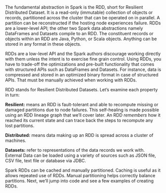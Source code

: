 

The fundamental abstraction in Spark is the RDD, short for Resilient Distributed Dataset. It is a read-only (immutable) collection of objects or records, partitioned across the cluster that can be operated on in parallel. A partition can be reconstructed if the hosting node experiences failure. RDDs are a lower-level API; the other two Spark data abstractions namely DataFrames and Datasets compile to an RDD. The constituent records or objects within an RDD are Java, Python, or Scala objects. Anything can be stored in any format in these objects.

RDDs are a low-level API and the Spark authors discourage working directly with them unless the intent is to exercise fine grain control. Using RDDs, you have to trade-off the optimizations and pre-built functionality that comes with structured APIs such as DataFrames and Datasets. For instance, data is compressed and stored in an optimized binary format in case of structured APIs. That must be manually achieved when working with RDDs.

RDD stands for Resilient Distributed Datasets. Let’s examine each property in turn:

**Resilient:** means an RDD is fault-tolerant and able to recompute missing or damaged partitions due to node failures. This self-healing is made possible using an RDD lineage graph that we’ll cover later. An RDD _remembers_ how it reached its current state and can trace back the steps to recompute any lost partitions.

**Distributed:** means data making up an RDD is spread across a cluster of machines.

**Datasets:** refer to representations of the data records we work with. External Data can be loaded using a variety of sources such as JSON file, CSV file, text file or database via JDBC.

Spark RDDs can be cached and manually partitioned. Caching is useful as it allows repeated use of RDDs. Manual partitioning helps correctly balance partitions. Next, we’ll jump into code and see a few examples of creating RDDs.